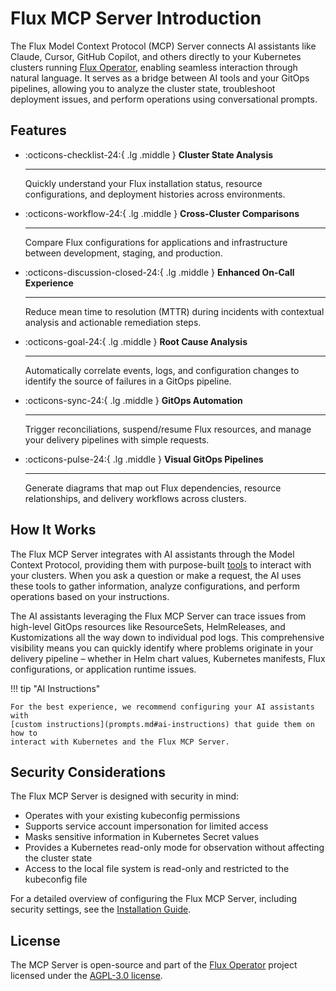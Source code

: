 # Flux MCP Server Introduction

The Flux Model Context Protocol (MCP) Server connects AI assistants like Claude, Cursor,
GitHub Copilot, and others directly to your Kubernetes clusters running [Flux Operator](../operator/index.md),
enabling seamless interaction through natural language. It serves as a bridge between AI tools
and your GitOps pipelines, allowing you to analyze the cluster state, troubleshoot deployment issues,
and perform operations using conversational prompts.

## Features

<div class="grid cards" markdown>

-   :octicons-checklist-24:{ .lg .middle } __Cluster State Analysis__

    ---
    Quickly understand your Flux installation status, resource configurations, and deployment histories across environments.

-   :octicons-workflow-24:{ .lg .middle } __Cross-Cluster Comparisons__

    ---
    Compare Flux configurations for applications and infrastructure between development, staging, and production.

-   :octicons-discussion-closed-24:{ .lg .middle } __Enhanced On-Call Experience__

    ---
    Reduce mean time to resolution (MTTR) during incidents with contextual analysis and actionable remediation steps.

-   :octicons-goal-24:{ .lg .middle } __Root Cause Analysis__

    ---
    Automatically correlate events, logs, and configuration changes to identify the source of failures in a GitOps pipeline.

-   :octicons-sync-24:{ .lg .middle } __GitOps Automation__

    ---
    Trigger reconciliations, suspend/resume Flux resources, and manage your delivery pipelines with simple requests.

-   :octicons-pulse-24:{ .lg .middle } __Visual GitOps Pipelines__

    ---
    Generate diagrams that map out Flux dependencies, resource relationships, and delivery workflows across clusters.

</div>

## How It Works

The Flux MCP Server integrates with AI assistants through the Model Context Protocol,
providing them with purpose-built [tools](tools.md) to interact with your clusters.
When you ask a question or make a request, the AI uses these tools to gather information,
analyze configurations, and perform operations based on your instructions.

The AI assistants leveraging the Flux MCP Server can trace issues from high-level GitOps resources
like ResourceSets, HelmReleases, and Kustomizations all the way down to individual pod logs.
This comprehensive visibility means you can quickly identify where problems originate in your
delivery pipeline – whether in Helm chart values, Kubernetes manifests,
Flux configurations, or application runtime issues.

!!! tip "AI Instructions"

    For the best experience, we recommend configuring your AI assistants with
    [custom instructions](prompts.md#ai-instructions) that guide them on how to
    interact with Kubernetes and the Flux MCP Server.

## Security Considerations

The Flux MCP Server is designed with security in mind:

- Operates with your existing kubeconfig permissions
- Supports service account impersonation for limited access
- Masks sensitive information in Kubernetes Secret values
- Provides a Kubernetes read-only mode for observation without affecting the cluster state
- Access to the local file system is read-only and restricted to the kubeconfig file

For a detailed overview of configuring the Flux MCP Server, including security settings,
see the [Installation Guide](install.md).

## License

The MCP Server is open-source and part of the [Flux Operator](https://github.com/controlplaneio-fluxcd/flux-operator)
project licensed under the [AGPL-3.0 license](https://github.com/controlplaneio-fluxcd/flux-operator/blob/main/LICENSE).

